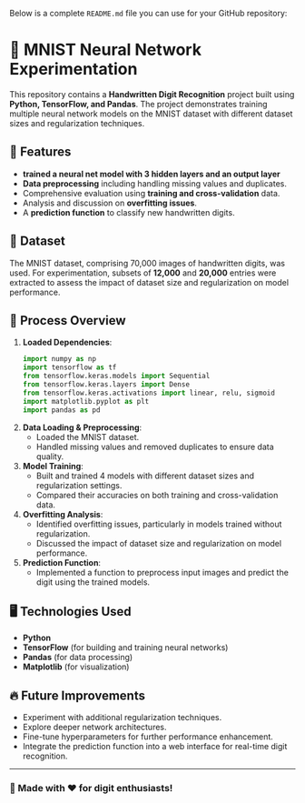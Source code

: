 Below is a complete `README.md` file you can use for your GitHub repository:


# 🧠 MNIST Neural Network Experimentation

This repository contains a **Handwritten Digit Recognition** project built using **Python, TensorFlow, and Pandas**. The project demonstrates training multiple neural network models on the MNIST dataset with different dataset sizes and regularization techniques.

## 🚀 Features
- **trained a neural net model with 3 hidden layers and an output layer**
- **Data preprocessing** including handling missing values and duplicates.
- Comprehensive evaluation using **training and cross-validation** data.
- Analysis and discussion on **overfitting issues**.
- A **prediction function** to classify new handwritten digits.

## 📂 Dataset
The MNIST dataset, comprising 70,000 images of handwritten digits, was used. For experimentation, subsets of **12,000** and **20,000** entries were extracted to assess the impact of dataset size and regularization on model performance.

## 📌 Process Overview

1. **Loaded Dependencies**:
   ```python
   import numpy as np
   import tensorflow as tf
   from tensorflow.keras.models import Sequential
   from tensorflow.keras.layers import Dense
   from tensorflow.keras.activations import linear, relu, sigmoid
   import matplotlib.pyplot as plt
   import pandas as pd
   ```
2. **Data Loading & Preprocessing**:
   - Loaded the MNIST dataset.
   - Handled missing values and removed duplicates to ensure data quality.
3. **Model Training**:
   - Built and trained 4 models with different dataset sizes and regularization settings.
   - Compared their accuracies on both training and cross-validation data.
4. **Overfitting Analysis**:
   - Identified overfitting issues, particularly in models trained without regularization.
   - Discussed the impact of dataset size and regularization on model performance.
5. **Prediction Function**:
   - Implemented a function to preprocess input images and predict the digit using the trained models.

## 🖥️ Technologies Used
- **Python**
- **TensorFlow** (for building and training neural networks)
- **Pandas** (for data processing)
- **Matplotlib** (for visualization)

## 🔥 Future Improvements
- Experiment with additional regularization techniques.
- Explore deeper network architectures.
- Fine-tune hyperparameters for further performance enhancement.
- Integrate the prediction function into a web interface for real-time digit recognition.

---

### 🧠 Made with ❤️ for digit enthusiasts!
```


